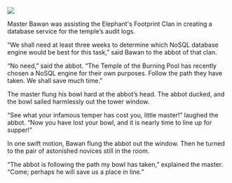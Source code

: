 ![](/pages/case-179/falling.jpg)

Master Bawan was assisting the Elephant's Footprint Clan in creating a database service for the temple’s audit logs.

“We shall need at least three weeks to determine which NoSQL database engine would be best for this task,” said Bawan to the abbot of that clan.

“No need,” said the abbot.  “The Temple of the Burning Pool has recently chosen a NoSQL engine for their own purposes. Follow the path they have taken.  We shall save much time.”

The master flung his bowl hard at the abbot’s head.  The abbot ducked, and the bowl sailed harmlessly out the tower window.

“See what your infamous temper has cost you, little master!” laughed the abbot.  “Now you have lost your bowl, and it is nearly time to line up for supper!”

In one swift motion, Bawan flung the abbot out the window. Then he turned to the pair of astonished novices still in the room.

“The abbot is following the path my bowl has taken,” explained the master.  “Come; perhaps he will save us a place in line.” 
